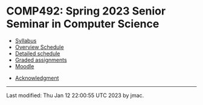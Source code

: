# COMP492: Spring 2023 Senior Seminar in Computer Science

* [Syllabus](syllabus-1-12-2023.docx)
* [Overview Schedule](schedule-1-12-2023.xlsx)  <!-- &nbsp;&nbsp;&nbsp;<font color="red">UPDATED on 9/18/2022</font> -->
* [Detailed schedule](resources)
* [Graded assignments](hw)
* [Moodle](https://lms.dickinson.edu/course/view.php?id=50061)
<!-- * [WiD repos](wid-repos.md) -->
* [Acknowledgment](acknowledgment.md)





----
Last modified: Thu Jan 12 22:00:55 UTC 2023 by jmac.
